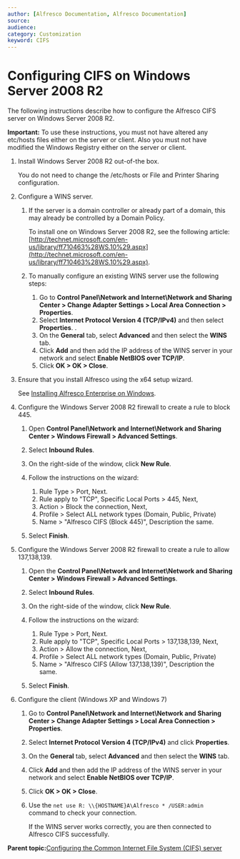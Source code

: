```yaml
---
author: [Alfresco Documentation, Alfresco Documentation]
source: 
audience: 
category: Customization
keyword: CIFS
---
```


# Configuring CIFS on Windows Server 2008 R2

The following instructions describe how to configure the Alfresco CIFS server on Windows Server 2008 R2.

**Important:** To use these instructions, you must not have altered any etc/hosts files either on the server or client. Also you must not have modified the Windows Registry either on the server or client.

1.  Install Windows Server 2008 R2 out-of-the box.

    You do not need to change the /etc/hosts or File and Printer Sharing configuration. 

2.  Configure a WINS server.

    1.  If the server is a domain controller or already part of a domain, this may already be controlled by a Domain Policy.

        To install one on Windows Server 2008 R2, see the following article: [http://technet.microsoft.com/en-us/library/ff710463%28WS.10%29.aspx](http://technet.microsoft.com/en-us/library/ff710463%28WS.10%29.aspx).

    2.  To manually configure an existing WINS server use the following steps: 

        1.  Go to **Control Panel\\Network and Internet\\Network and Sharing Center \> Change Adapter Settings \> Local Area Connection \> Properties**.
        2.  Select **Internet Protocol Version 4 \(TCP/IPv4\)** and then select **Properties**. .
        3.  On the **General** tab, select **Advanced** and then select the **WINS** tab.
        4.  Click **Add** and then add the IP address of the WINS server in your network and select **Enable NetBIOS over TCP/IP**.
        5.  Click **OK \> OK \> Close**.
3.  Ensure that you install Alfresco using the x64 setup wizard.

    See [Installing Alfresco Enterprise on Windows](simpleinstall-enterprise-win.md).

4.  Configure the Windows Server 2008 R2 firewall to create a rule to block 445.

    1.  Open **Control Panel\\Network and Internet\\Network and Sharing Center \> Windows Firewall \> Advanced Settings**.

    2.  Select **Inbound Rules**.

    3.  On the right-side of the window, click **New Rule**.

    4.  Follow the instructions on the wizard:

        1.  Rule Type \> Port, Next.
        2.  Rule apply to "TCP", Specific Local Ports \> 445, Next,
        3.  Action \> Block the connection, Next,
        4.  Profile \> Select ALL network types \(Domain, Public, Private\)
        5.  Name \> "Alfresco CIFS \(Block 445\)", Description the same.
    5.  Select **Finish**.

5.  Configure the Windows Server 2008 R2 firewall to create a rule to allow 137,138,139.

    1.  Open the **Control Panel\\Network and Internet\\Network and Sharing Center \> Windows Firewall \> Advanced Settings**.

    2.  Select **Inbound Rules**.

    3.  On the right-side of the window, click **New Rule**.

    4.  Follow the instructions on the wizard:

        1.  Rule Type \> Port, Next.
        2.  Rule apply to "TCP", Specific Local Ports \> 137,138,139, Next,
        3.  Action \> Allow the connection, Next,
        4.  Profile \> Select ALL network types \(Domain, Public, Private\)
        5.  Name \> "Alfresco CIFS \(Allow 137,138,139\)", Description the same.
    5.  Select **Finish**.

6.  Configure the client \(Windows XP and Windows 7\)

    1.  Go to **Control Panel\\Network and Internet\\Network and Sharing Center \> Change Adapter Settings \> Local Area Connection \> Properties**. 

    2.  Select **Internet Protocol Version 4 \(TCP/IPv4\)** and click **Properties**.

    3.  On the **General** tab, select **Advanced** and then select the **WINS** tab.

    4.  Click **Add** and then add the IP address of the WINS server in your network and select **Enable NetBIOS over TCP/IP**.

    5.  Click **OK \> OK \> Close**. 

    6.  Use the `net use R: \\{HOSTNAME}A\Alfresco * /USER:admin` command to check your connection.

        If the WINS server works correctly, you are then connected to Alfresco CIFS successfully.


**Parent topic:**[Configuring the Common Internet File System \(CIFS\) server](../concepts/fileserv-subsystem-CIFS.md)


